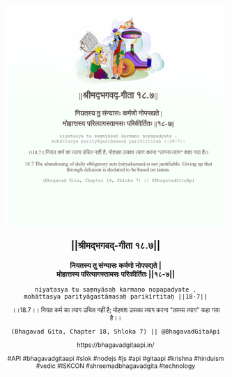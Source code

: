 <img src="../../asset/BG_18_7.png"/>
<center><h2>||श्रीमद्‍भगवद्‍-गीता १८.७||</h2>
<h3>नियतस्य तु संन्यासः कर्मणो नोपपद्यते |<br/>मोहात्तस्य परित्यागस्तामसः परिकीर्तितः ||१८-७||</h3>
<pre>niyatasya tu saṃnyāsaḥ karmaṇo nopapadyate .<br/>mohāttasya parityāgastāmasaḥ parikīrtitaḥ ||18-7||</pre>
<p>।।18.7।। नियत कर्म का त्याग उचित नहीं है; मोहवश उसका त्याग करना "तामस त्याग" कहा गया है।।</p>
<pre>(Bhagavad Gita, Chapter 18, Shloka 7) || @BhagavadGitaApi</pre><p>https://bhagavadgitaapi.in/</p><p>#API #bhagavadgitaapi #slok #nodejs #js #api #gitaapi #krishna #hinduism #vedic #ISKCON #shreemadbhagavadgita #technology</p></center>